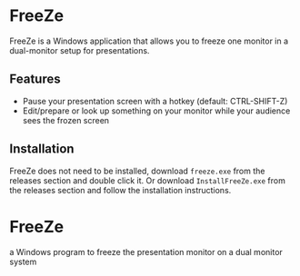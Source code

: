 # FreeZe
FreeZe is a Windows application that allows you to freeze one monitor in a dual-monitor setup for presentations.

## Features
- Pause your presentation screen with a hotkey (default: CTRL-SHIFT-Z)
- Edit/prepare or look up something on your monitor while your audience sees the frozen screen

## Installation
FreeZe does not need to be installed, download `freeze.exe` from the releases section and double click it.
Or download `InstallFreeZe.exe` from the releases section and follow the installation instructions.

# FreeZe
a Windows program to freeze the presentation monitor on a dual monitor system

